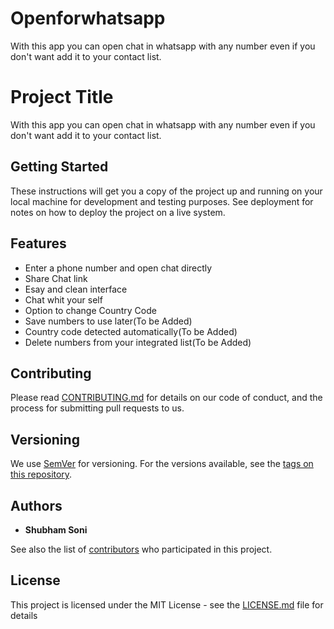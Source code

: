 
# Openforwhatsapp
With this app you can open chat in whatsapp with any number even if you don't want add it to your contact list.

# Project Title
With this app you can open chat in whatsapp with any number even if you don't want add it to your contact list.

## Getting Started

These instructions will get you a copy of the project up and running on your local machine for development and testing purposes. See deployment for notes on how to deploy the project on a live system.

## Features
* Enter a phone number and open chat directly
* Share Chat link
* Esay and clean interface
* Chat whit your self 
* Option to change Country Code 
* Save numbers to use later(To be Added)
* Country code detected automatically(To be Added)
* Delete numbers from your integrated list(To be Added)


## Contributing

Please read [CONTRIBUTING.md](https://gist.github.com/PurpleBooth/b24679402957c63ec426) for details on our code of conduct, and the process for submitting pull requests to us.

## Versioning

We use [SemVer](http://semver.org/) for versioning. For the versions available, see the [tags on this repository](https://github.com/your/project/tags). 

## Authors

* **Shubham Soni** 

See also the list of [contributors](https://github.com/your/project/contributors) who participated in this project.

## License

This project is licensed under the MIT License - see the [LICENSE.md](LICENSE.md) file for details

